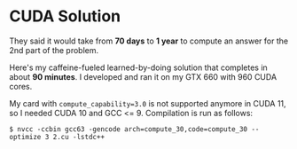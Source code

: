 # CUDA Solution
They said it would take from **70 days** to **1 year** to compute an answer for the 2nd part of the problem.

Here's my caffeine-fueled learned-by-doing solution that completes in about **90 minutes**. I developed and ran it on my GTX 660 with 960 CUDA cores.

My card with `compute_capability=3.0` is not supported anymore in CUDA 11, so I needed CUDA 10 and GCC <= 9. Compilation is run as follows:

```
$ nvcc -ccbin gcc63 -gencode arch=compute_30,code=compute_30 --optimize 3 2.cu -lstdc++
```
